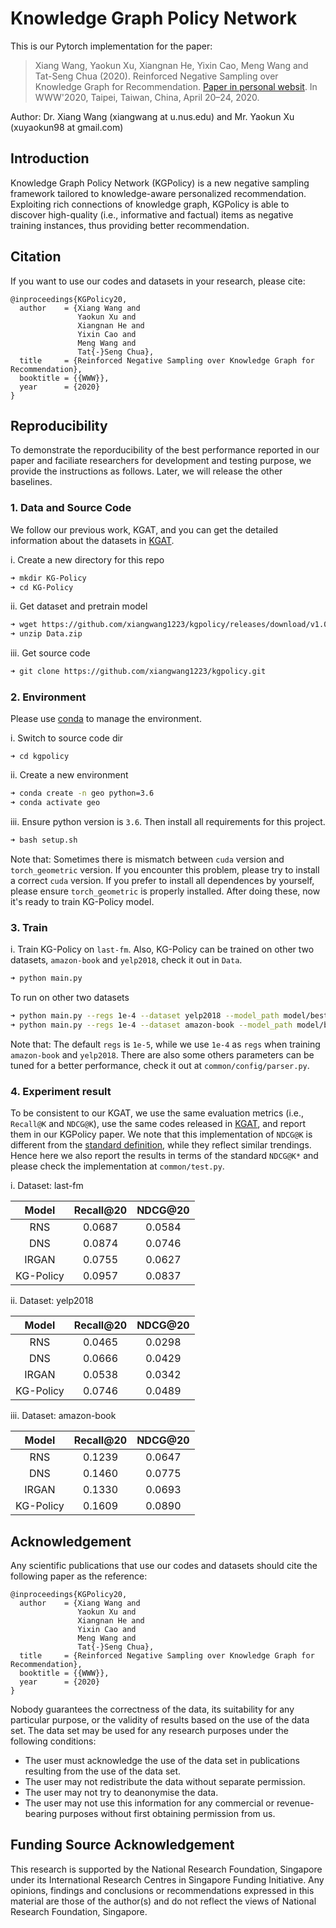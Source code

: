 # Knowledge Graph Policy Network

This is our Pytorch implementation for the paper:

>Xiang Wang, Yaokun Xu, Xiangnan He, Yixin Cao, Meng Wang and Tat-Seng Chua (2020). Reinforced Negative Sampling over Knowledge Graph for Recommendation. [Paper in personal websit](http://staff.ustc.edu.cn/~hexn/papers/www20-KGPolicy.pdf). In WWW'2020, Taipei, Taiwan, China, April 20–24, 2020.

Author: Dr. Xiang Wang (xiangwang at u.nus.edu) and Mr. Yaokun Xu (xuyaokun98 at gmail.com)

## Introduction
Knowledge Graph Policy Network (KGPolicy) is a new negative sampling framework tailored to knowledge-aware personalized recommendation. Exploiting rich connections of knowledge graph, KGPolicy is able to discover high-quality (i.e., informative and factual) items as negative training instances, thus providing better recommendation.


## Citation 
If you want to use our codes and datasets in your research, please cite:
```
@inproceedings{KGPolicy20,
  author    = {Xiang Wang and
               Yaokun Xu and
               Xiangnan He and
               Yixin Cao and
               Meng Wang and
               Tat{-}Seng Chua},
  title     = {Reinforced Negative Sampling over Knowledge Graph for Recommendation},
  booktitle = {{WWW}},
  year      = {2020}
}
```
## Reproducibility
To demonstrate the reporducibility of the best performance reported in our paper and faciliate researchers for development and testing purpose, we provide the instructions as follows. Later, we will release the other baselines.

### 1. Data and Source Code
We follow our previous work, KGAT, and you can get the detailed information about the datasets in [KGAT](https://github.com/xiangwang1223/knowledge_graph_attention_network).

i. Create a new directory for this repo
```bash
➜ mkdir KG-Policy
➜ cd KG-Policy
```

ii. Get dataset and pretrain model
```bash
➜ wget https://github.com/xiangwang1223/kgpolicy/releases/download/v1.0/Data.zip
➜ unzip Data.zip
```

iii. Get source code
```bash
➜ git clone https://github.com/xiangwang1223/kgpolicy.git
```

### 2. Environment
Please use [conda](https://docs.conda.io/projects/conda/en/latest/user-guide/install/linux.html) to manage the environment.

i. Switch to source code dir 
```
➜ cd kgpolicy
```

ii. Create a new environment
```bash
➜ conda create -n geo python=3.6
➜ conda activate geo
```

iii. Ensure python version is `3.6`. Then install all requirements for this project.
```bashsetup.sh
➜ bash setup.sh
```

Note that: Sometimes there is mismatch between `cuda` version and `torch_geometric` version. If you encounter this problem, please try to install a correct `cuda` version. If you prefer to install all dependences by yourself, please ensure `torch_geometric` is properly installed. After doing these, now it's ready to train KG-Policy model.

### 3. Train
i. Train KG-Policy on `last-fm`. Also, KG-Policy can be trained on other two datasets, `amazon-book` and `yelp2018`, check it out in `Data`.
```bash
➜ python main.py
```

To run on other two datasets
```bash
➜ python main.py --regs 1e-4 --dataset yelp2018 --model_path model/best_yelp.ckpt 
➜ python main.py --regs 1e-4 --dataset amazon-book --model_path model/best_ab.ckpt 
```

Note that: The default `regs` is `1e-5`, while we use `1e-4` as `regs` when training `amazon-book` and `yelp2018`. There are also some others parameters can be tuned for a better performance, check it out at `common/config/parser.py`.

### 4. Experiment result
To be consistent to our KGAT, we use the same evaluation metrics (i.e., `Recall@K` and `NDCG@K`), use the same codes released in [KGAT](https://github.com/xiangwang1223/knowledge_graph_attention_network), and report them in our KGPolicy paper. We note that this implementation of `NDCG@K` is different from the [standard definition](https://en.wikipedia.org/wiki/Discounted_cumulative_gain), while they reflect similar trendings. Hence here we also report the results in terms of the standard `NDCG@K*` and please check the implementation at `common/test.py`.

i. Dataset: last-fm

|    Model    | Recall@20 | NDCG@20 |
| :---------: | :-------: | :----------: |
|     RNS     |  0.0687   |    0.0584    |  
|     DNS     |  0.0874   |    0.0746    | 
|    IRGAN    |  0.0755   |    0.0627    | 
|   KG-Policy |  0.0957   |    0.0837    |

ii. Dataset: yelp2018

|    Model    | Recall@20 | NDCG@20 |
| :---------: | :-------: | :----------: |
|     RNS     |  0.0465   |    0.0298    | 
|     DNS     |  0.0666   |    0.0429    | 
|    IRGAN    |  0.0538   |    0.0342    | 
|   KG-Policy |  0.0746   |    0.0489    |         

iii. Dataset: amazon-book

|    Model    | Recall@20 | NDCG@20 |
| :---------: | :-------: | :----------: |
|     RNS     |  0.1239   |    0.0647    |
|     DNS     |  0.1460   |    0.0775    |
|    IRGAN    |  0.1330   |    0.0693    |
|   KG-Policy |  0.1609   |    0.0890    |

## Acknowledgement
Any scientific publications that use our codes and datasets should cite the following paper as the reference:
```
@inproceedings{KGPolicy20,
  author    = {Xiang Wang and
               Yaokun Xu and
               Xiangnan He and
               Yixin Cao and
               Meng Wang and
               Tat{-}Seng Chua},
  title     = {Reinforced Negative Sampling over Knowledge Graph for Recommendation},
  booktitle = {{WWW}},
  year      = {2020}
}
```

Nobody guarantees the correctness of the data, its suitability for any particular purpose, or the validity of results based on the use of the data set. The data set may be used for any research purposes under the following conditions:
* The user must acknowledge the use of the data set in publications resulting from the use of the data set.
* The user may not redistribute the data without separate permission.
* The user may not try to deanonymise the data.
* The user may not use this information for any commercial or revenue-bearing purposes without first obtaining permission from us.

## Funding Source Acknowledgement
This research is supported by the National Research Foundation, Singapore under its International Research Centres in Singapore Funding Initiative. Any opinions, findings and conclusions or recommendations expressed in this material are those of the author(s) and do not reflect the views of National Research Foundation, Singapore.
